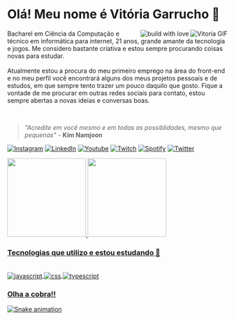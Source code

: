
# Olá! Meu nome é Vitória Garrucho 🌺
<img align="right" alt="Vitoria GIF" src="https://i.picasion.com/pic92/b906285d2fa2de7234f73153a3d5ef04.gif" />
<img align="right" alt="build with love" src="http://ForTheBadge.com/images/badges/built-with-love.svg" />
<p>Bacharel em Ciência da Computação e técnico em informática para internet, 21 anos, grande amante da tecnologia e jogos. Me considero bastante criativa e estou sempre procurando coisas novas para estudar.<br/><br/> Atualmente estou a procura do meu primeiro emprego na área do front-end e no meu perfil você encontrará alguns dos meus projetos pessoais e de estudos, em que sempre tento trazer um pouco daquilo que gosto. Fique a vontade de me procurar em outras redes sociais para contato, estou sempre abertas a novas ideias e conversas boas.</p> <br/>

> *"Acredite em você mesmo e em todas as possiblidades, mesmo que pequenas"* - **Kim Namjoon**

[![Instagram](https://img.shields.io/badge/Instagram-E4405F?style=for-the-badge&logo=instagram&logoColor=white)](https://www.instagram.com/marelps/)
[![LinkedIn](https://img.shields.io/badge/LinkedIn-0077B5?style=for-the-badge&logo=linkedin&logoColor=white)](https://www.linkedin.com/in/vitoriagarrucho/)
[![Youtube](https://img.shields.io/badge/YouTube-FF0000?style=for-the-badge&logo=youtube&logoColor=white)](https://www.youtube.com/channel/UC4_b8tjvj5Ny75CThuxB9Zw)
[![Twitch](https://img.shields.io/badge/Twitch-9146FF?style=for-the-badge&logo=twitch&logoColor=white)](https://twitch.tv/marelps)
[![Spotify](https://img.shields.io/badge/Spotify-1ED760?&style=for-the-badge&logo=spotify&logoColor=white)](https://open.spotify.com/user/224lnufzybwfccdfsnsallyuq?si=a5e5344011d84071)
[![Twitter](https://img.shields.io/badge/Twitter-1DA1F2?style=for-the-badge&logo=twitter&logoColor=white)](https://twitter.com/piterparquinho)

<div>
<a href="https://github.com/marelps">
<img height="180em" src="https://github-readme-stats.vercel.app/api?username=marelps&show_icons=true&theme=dracula&include_all_commits=true&count_private=true"/>
<img height="180em" src="https://github-readme-stats.vercel.app/api/top-langs/?username=marelps&layout=compact&langs_count=7&theme=dracula"/>
</div>

### Tecnologias que utilizo e estou estudando 🌹

<div style="display: inline_block"><br/>
<img align="center" alt="javascript" src="https://img.shields.io/badge/JavaScript-323330?style=for-the-badge&logo=javascript&logoColor=F7DF1E" />
<img align="center" alt="css" src="https://img.shields.io/badge/CSS-239120?&style=for-the-badge&logo=css3&logoColor=white" />
<img align="center" alt="typescript" src="https://img.shields.io/badge/TypeScript-007ACC?style=for-the-badge&logo=typescript&logoColor=white" />
<br/>

 ### Olha a cobra!! 
![Snake animation](https://github.com/marelps/marelps/blob/output/github-contribution-grid-snake.svg)
</div>
